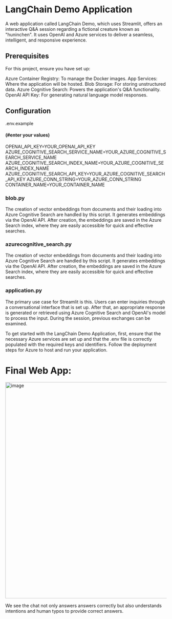 # LangChain Demo Application

A web application called LangChain Demo, which uses Streamlit, offers an interactive Q&A session regarding a fictional creature known as "huninchen". It uses OpenAI and Azure services to deliver a seamless, intelligent, and responsive experience.



## Prerequisites

For this project, ensure you have set up:

Azure Container Registry: To manage the Docker images.
App Services: Where the application will be hosted.
Blob Storage: For storing unstructured data.
Azure Cognitive Search: Powers the application's Q&A functionality.
OpenAI API Key: For generating natural language model responses.


## Configuration
.env.example

#### (#enter your values)
OPENAI_API_KEY=YOUR_OPENAI_API_KEY
AZURE_COGNITIVE_SEARCH_SERVICE_NAME=YOUR_AZURE_COGNITIVE_SEARCH_SERVICE_NAME
AZURE_COGNITIVE_SEARCH_INDEX_NAME=YOUR_AZURE_COGNITIVE_SEARCH_INDEX_NAME
AZURE_COGNITIVE_SEARCH_API_KEY=YOUR_AZURE_COGNITIVE_SEARCH_API_KEY
AZURE_CONN_STRING=YOUR_AZURE_CONN_STRING
CONTAINER_NAME=YOUR_CONTAINER_NAME


### blob.py
The creation of vector embeddings from documents and their loading into Azure Cognitive Search are handled by this script. It generates embeddings via the OpenAI API. After creation, the embeddings are saved in the Azure Search index, where they are easily accessible for quick and effective searches.

### azurecognitive_search.py
The creation of vector embeddings from documents and their loading into Azure Cognitive Search are handled by this script. It generates embeddings via the OpenAI API. After creation, the embeddings are saved in the Azure Search index, where they are easily accessible for quick and effective searches.

### application.py
The primary use case for Streamlit is this. Users can enter inquiries through a conversational interface that is set up. After that, an appropriate response is generated or retrieved using Azure Cognitive Search and OpenAI's model to process the input. During the session, previous exchanges can be examined.



To get started with the LangChain Demo Application, first, ensure that the necessary Azure services are set up and that the .env file is correctly populated with the required keys and identifiers. Follow the deployment steps for Azure to host and run your application.

# Final Web App:

<img width="674" alt="image" src="https://github.com/Neelansh01/LangChain/assets/39853942/401a234a-d5fc-40d3-b117-725fc0fb70fb">

We see the chat not only answers answers correctly but also understands intentions and human typos to provide correct answers. 
